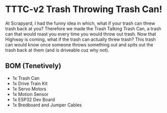 # TTTC-v2 Trash Throwing Trash Can!
At Scrapyard, I had the funny idea in which, what if your trash can threw trash back at you? Therefore we made the Trash Talking Trash Can, a trash can that would roast you every time you would throw out trash. Now that Highway is coming, what if the trash can actually threw trash? This trash can would know once someone throws something out and spits out the trash back at them (and is driveable cuz why not).

## BOM (Tenetively)
- 1x Trash Can
- 1x Drive Train Kit
- 1x Servo Motors
- 1x Motion Sensor
- 1x ESP32 Dev Board
- 1x Bredboard and Jumper Cables
